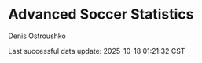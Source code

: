 # Advanced Soccer Statistics
Denis Ostroushko

<!-- gfm -->

Last successful data update: 2025-10-18 01:21:32 CST
